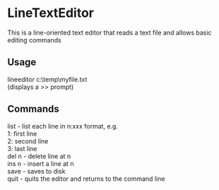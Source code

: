 # LineTextEditor
This is a line-oriented text editor that reads a text file and allows basic editing commands

## Usage
lineeditor c:\temp\myfile.txt  
(displays a >> prompt)

## Commands
list - list each line in n:xxx format, e.g.  
1: first line  
2: second line  
3: last line  
del n - delete line at n  
ins n - insert a line at n  
save - saves to disk  
quit - quits the editor and returns to the command line  

